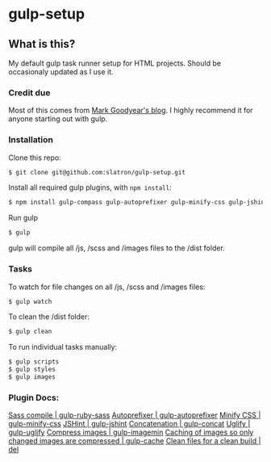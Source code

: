 # gulp-setup

## What is this?

My default gulp task runner setup for HTML projects. Should be occasionaly updated as I use it. 

### Credit due

Most of this comes from [Mark Goodyear's blog](http://markgoodyear.com/2014/01/getting-started-with-gulp/). I highly recommend it for anyone starting out with gulp.

### Installation

Clone this repo:

```sh
$ git clone git@github.com:slatron/gulp-setup.git
```

Install all required gulp plugins, with <code>npm install</code>: 

```sh
$ npm install gulp-compass gulp-autoprefixer gulp-minify-css gulp-jshint gulp-concat gulp-uglify gulp-imagemin gulp-notify gulp-rename gulp-livereload gulp-cache del --save-dev
```

Run gulp

```sh
$ gulp
```

gulp will compile all /js, /scss and /images files to the /dist folder.

### Tasks

To watch for file changes on all /js, /scss and /images files:

```sh
$ gulp watch
```

To clean the /dist folder:

```sh
$ gulp clean
```

To run individual tasks manually:

```sh
$ gulp scripts
$ gulp styles
$ gulp images
```

### Plugin Docs:

[Sass compile | gulp-ruby-sass](https://github.com/sindresorhus/gulp-ruby-sass)
[Autoprefixer | gulp-autoprefixer](https://github.com/Metrime/gulp-autoprefixer)
[Minify CSS | gulp-minify-css](https://github.com/jonathanepollack/gulp-minify-css)
[JSHint | gulp-jshint](https://github.com/wearefractal/gulp-jshint)
[Concatenation | gulp-concat](https://github.com/wearefractal/gulp-concat)
[Uglify | gulp-uglify](https://github.com/terinjokes/gulp-uglify)
[Compress images | gulp-imagemin](https://github.com/sindresorhus/gulp-imagemin)
[Caching of images so only changed images are compressed | gulp-cache](https://github.com/jgable/gulp-cache)
[Clean files for a clean build | del](https://www.npmjs.org/package/del)

